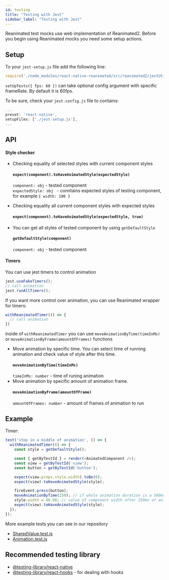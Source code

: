 ```yaml
---
id: testing
title: "Testing with Jest"
sidebar_label: "Testing with Jest"
---
```


Reanimated test mocks use web implementation of Reanimated2. Before you begin using Reanimated mocks you need some setup actions.

## Setup

To your `jest-setup.js` file add the following line:
```js
require('./node_modules/react-native-reanimated/src/reanimated2/jestUtils').setUpTests();
```
`setUpTests({ fps: 60 })` can take optional config argument with specific frameRate. By default it is 60fps.  

To be sure, check your `jest.config.js` file to contains:
```js
...
preset: 'react-native',
setupFiles: ['./jest-setup.js'],
...
```

## API

#### Style checker
- Checking equality of selected styles with current component styles
  #### `expect(component).toHaveAnimatedStyle(expectedStyle)`
  `component: obj` - tested component  
  `expectedStyle: obj ` - conntains expected styles of testing component, for example `{ width: 100 }`  

- Checking equality all current component styles with expected styles
  #### `expect(component).toHaveAnimatedStyle(expectedStyle, true)`

- You can get all styles of tested component by using `getDefaultStyle`
  #### `getDefaultStyle(component)`  
  `component: obj` - tested component  

#### Timers
You can use jest timers to control animation
```js
jest.useFakeTimers();
// call animation
jest.runAllTimers();
```
If you want more control over animation, you can use Reanimated wrapper for timers:
```js
withReanimatedTimer(() => {
  // call animation
})
```
inside of `withReanimatedTimer` you can use `moveAnimationByTime(timeInMs)` or `moveAnimationByFrame(amountOfFrames)` functions
- Move animation by specific time. You can select time of running animation and check value of style after this time.
  #### `moveAnimationByTime(timeInMs)`
  `timeInMs: number` - time of runing animation  
- Move animation by specific amount of animation frame.
  #### `moveAnimationByFrame(amountOfFrame)`
  `amountOfFrames: number` - amount of frames of animation to run  

## Example

Timer:

```js
test('stop in a middle of animation', () => {
  withReanimatedTimer(() => {
    const style = getDefaultStyle();

    const { getByTestId } = render(<AnimatedComponent />);
    const view = getByTestId('view');
    const button = getByTestId('button');

    expect(view.props.style.width).toBe(0);
    expect(view).toHaveAnimatedStyle(style);

    fireEvent.press(button);
    moveAnimationByTime(250); // if whole animation duration is a 500ms
    style.width = 46.08; // value of component width after 250ms of animation
    expect(view).toHaveAnimatedStyle(style);
  });
});
```

More example tests you can see in our repository
- [SharedValue.test.js](https://github.com/software-mansion/react-native-reanimated/tree/master/__tests__/SharedValue.test.js)
- [Animation.test.js](https://github.com/software-mansion/react-native-reanimated/tree/master/__tests__/Animation.test.js)

## Recommended testing library

- [@testing-library/react-native](https://callstack.github.io/react-native-testing-library/)
- [@testing-library/react-hooks](https://react-hooks-testing-library.com/) - for dealing with hooks